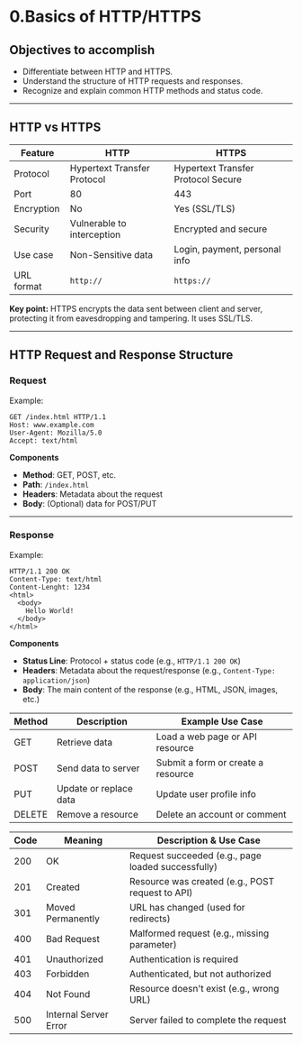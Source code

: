 # 0.Basics of HTTP/HTTPS

## Objectives to accomplish

- Differentiate between HTTP and HTTPS.
- Understand the structure of HTTP requests and responses.
- Recognize and explain common HTTP methods and status code.

---

## HTTP vs HTTPS

| Feature            | HTTP                           | HTTPS                               |
|--------------------|--------------------------------|-------------------------------------|
| Protocol           | Hypertext Transfer Protocol    | Hypertext Transfer Protocol Secure  |
| Port               | 80                             | 443                                 |
| Encryption         | No                             | Yes (SSL/TLS)                       |
| Security           | Vulnerable to interception     | Encrypted and secure                |
| Use case           | Non-Sensitive data             | Login, payment, personal info       |
| URL format         | `http://`                      | `https://`                          |

**Key point:**
HTTPS encrypts the data sent between client and server, protecting it from eavesdropping and tampering. It uses SSL/TLS.

---

## HTTP Request and Response Structure

### Request

Example:

```http
GET /index.html HTTP/1.1
Host: www.example.com
User-Agent: Mozilla/5.0
Accept: text/html
```

**Components**
- **Method**: GET, POST, etc.
- **Path**: `/index.html`
- **Headers**: Metadata about the request
- **Body**: (Optional) data for POST/PUT

---

### Response

Example:

```http
HTTP/1.1 200 OK
Content-Type: text/html
Content-Lenght: 1234
<html>
  <body>
    Hello World!
  </body>
</html>
```

**Components**
- **Status Line**: Protocol + status code (e.g., `HTTP/1.1 200 OK`)
- **Headers**: Metadata about the request/response (e.g., `Content-Type: application/json`)
- **Body**: The main content of the response (e.g., HTML, JSON, images, etc.)


| Method | Description            | Example Use Case                   |
| ------ | ---------------------- | ---------------------------------- |
| GET    | Retrieve data          | Load a web page or API resource    |
| POST   | Send data to server    | Submit a form or create a resource |
| PUT    | Update or replace data | Update user profile info           |
| DELETE | Remove a resource      | Delete an account or comment       |


| Code | Meaning               | Description & Use Case                             |
| ---- | --------------------- | -------------------------------------------------- |
| 200  | OK                    | Request succeeded (e.g., page loaded successfully) |
| 201  | Created               | Resource was created (e.g., POST request to API)   |
| 301  | Moved Permanently     | URL has changed (used for redirects)               |
| 400  | Bad Request           | Malformed request (e.g., missing parameter)        |
| 401  | Unauthorized          | Authentication is required                         |
| 403  | Forbidden             | Authenticated, but not authorized                  |
| 404  | Not Found             | Resource doesn't exist (e.g., wrong URL)           |
| 500  | Internal Server Error | Server failed to complete the request              |